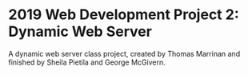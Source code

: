 # 2019 Web Development Project 2: Dynamic Web Server
 A dynamic web server class project, created by Thomas Marrinan and finished by Sheila Pietila and George McGivern.
